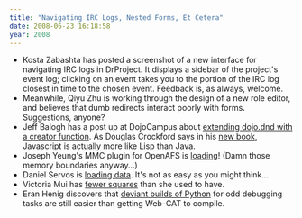 ```yaml
---
title: "Navigating IRC Logs, Nested Forms, Et Cetera"
date: 2008-06-23 16:18:58
year: 2008
---
```

<ul>
  <li>Kosta Zabashta has posted a screenshot of a new interface for navigating IRC logs in DrProject. It displays a sidebar of the project's event log; clicking on an event takes you to the portion of the IRC log closest in time to the chosen event.  Feedback is, as always, welcome.</li>
  <li>Meanwhile, Qiyu Zhu is working through the design of a new role editor, and believes that dumb redirects interact poorly with forms. Suggestions, anyone?</li>
  <li>Jeff Balogh has a post up at DojoCampus about <a href="http://dojocampus.org/content/2008/06/24/extending-dojodnd-with-a-creator-function/">extending dojo.dnd with a creator function</a>. As Douglas Crockford says in his <a href="http://www.amazon.com/JavaScript-Good-Parts-Douglas-Crockford/dp/0596517742">new book</a>, Javascript is actually more like Lisp than Java.</li>
  <li>Joseph Yeung's MMC plugin for OpenAFS is <a href="http://openafsmmc.wordpress.com/2008/06/24/it-worked/">loading</a>! (Damn those memory boundaries anyway…)</li>
  <li>Daniel Servos is <a href="http://hackerdan.com/programing/i-can-haz-data/">loading data</a>. It's not as easy as you might think…</li>
  <li>Victoria Mui has <a href="http://idea021.wordpress.com/2008/06/24/no-more-squares/">fewer squares</a> than she used to have.</li>
  <li>Eran Henig discovers that <a href="http://summerwebcat.wordpress.com/2008/06/25/securing-python-on-linux/">deviant builds of Python</a> for odd debugging tasks are still easier than getting Web-CAT to compile.</li>
</ul>
